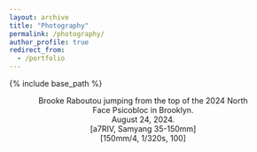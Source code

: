 ```yaml
---
layout: archive
title: "Photography"
permalink: /photography/
author_profile: true
redirect_from:
  - /portfolio
---
```


{% include base_path %}

<figure class="align-center" style="width:80%">
  <img src="{{ site.url }}{{ site.baseurl }}/images/photography/brooke_psicobloc.jpg" alt="">
  <figcaption style="text-align:center">Brooke Raboutou jumping from the top of the 2024 North Face Psicobloc in Brooklyn.<br/>
  August 24, 2024.<br/>
  [a7RIV, Samyang 35-150mm]<br/>
  [150mm/4, 1/320s, 100]</figcaption>
</figure>


